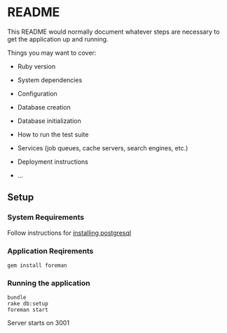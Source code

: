 # README

This README would normally document whatever steps are necessary to get the
application up and running.

Things you may want to cover:

* Ruby version

* System dependencies

* Configuration

* Database creation

* Database initialization

* How to run the test suite

* Services (job queues, cache servers, search engines, etc.)

* Deployment instructions

* ...


## Setup
### System Requirements
Follow instructions for [installing postgresql](https://www.if-not-true-then-false.com/2012/install-postgresql-on-fedora-centos-red-hat-rhel/)



### Application Reqirements
```
gem install foreman
```

### Running the application
```
bundle
rake db:setup
foreman start
```

Server starts on 3001
